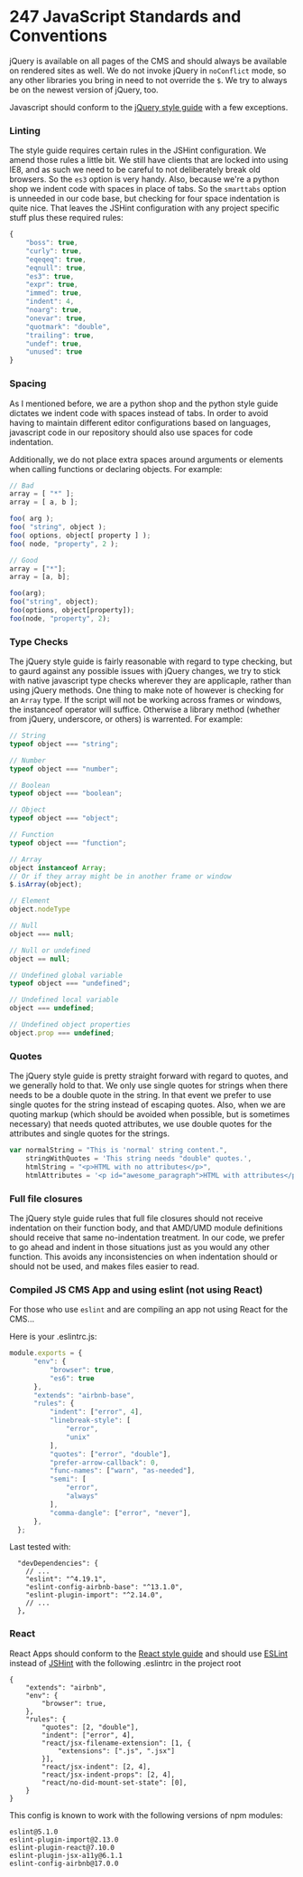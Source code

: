 # 247 JavaScript Standards and Conventions

jQuery is available on all pages of the CMS and should always be
available on rendered sites as well. We do not invoke jQuery in
`noConflict` mode, so any other libraries you bring in need to not
override the `$`. We try to always be on the newest version of jQuery,
too.

Javascript should conform to the [jQuery style
guide](http://contribute.jquery.org/style-guide/js/) with a few
exceptions.

### Linting

The style guide requires certain rules in the JSHint configuration. We
amend those rules a little bit. We still have clients that are locked
into using IE8, and as such we need to be careful to not deliberately
break old browsers. So the `es3` option is very handy. Also, because
we're a python shop we indent code with spaces in place of tabs. So the
`smarttabs` option is unneeded in our code base, but checking for four
space indentation is quite nice. That leaves the JSHint configuration
with any project specific stuff plus these required rules:

```javascript
{
    "boss": true,
    "curly": true,
    "eqeqeq": true,
    "eqnull": true,
    "es3": true,
    "expr": true,
    "immed": true,
    "indent": 4,
    "noarg": true,
    "onevar": true,
    "quotmark": "double",
    "trailing": true,
    "undef": true,
    "unused": true
}
```

### Spacing

As I mentioned before, we are a python shop and the python style guide
dictates we indent code with spaces instead of tabs. In order to avoid
having to maintain different editor configurations based on languages,
javascript code in our repository should also use spaces for code
indentation.

Additionally, we do not place extra spaces around arguments or elements
when calling functions or declaring objects. For example:

```javascript
// Bad
array = [ "*" ];
array = [ a, b ];

foo( arg );
foo( "string", object );
foo( options, object[ property ] );
foo( node, "property", 2 );

// Good
array = ["*"];
array = [a, b];

foo(arg);
foo("string", object);
foo(options, object[property]);
foo(node, "property", 2);
```

### Type Checks

The jQuery style guide is fairly reasonable with regard to type checking,
but to gaurd against any possible issues with jQuery changes, we try to
stick with native javascript type checks wherever they are applicaple,
rather than using jQuery methods. One thing to make note of however is
checking for an `Array` type. If the script will not be working across
frames or windows, the instanceof operator will suffice. Otherwise a
library method (whether from jQuery, underscore, or others) is warrented.
For example:

```javascript
// String
typeof object === "string";

// Number
typeof object === "number";

// Boolean
typeof object === "boolean";

// Object
typeof object === "object";

// Function
typeof object === "function";

// Array
object instanceof Array;
// Or if they array might be in another frame or window
$.isArray(object);

// Element
object.nodeType

// Null
object === null;

// Null or undefined
object == null;

// Undefined global variable
typeof object === "undefined";

// Undefined local variable
object === undefined;

// Undefined object properties
object.prop === undefined;
```

### Quotes

The jQuery style guide is pretty straight forward with regard to quotes,
and we generally hold to that. We only use single quotes for strings when
there needs to be a double quote in the string. In that event we prefer to
use single quotes for the string instead of escaping quotes. Also, when we
are quoting markup (which should be avoided when possible, but is sometimes
necessary) that needs quoted attributes, we use double quotes for the
attributes and single quotes for the strings.

```javascript
var normalString = "This is 'normal' string content.",
    stringWithQuotes = 'This string needs "double" quotes.',
    htmlString = "<p>HTML with no attributes</p>",
    htmlAttributes = '<p id="awesome_paragraph">HTML with attributes</p>';
```

### Full file closures

The jQuery style guide rules that full file closures should not receive
indentation on their function body, and that AMD/UMD module definitions
should receive that same no-indentation treatment. In our code, we prefer
to go ahead and indent in those situations just as you would any other
function. This avoids any inconsistencies on when indentation should or
should not be used, and makes files easier to read.

### Compiled JS CMS App and using eslint (not using React)

For those who use `eslint` and are compiling an app not using React for the CMS...

Here is your .eslintrc.js:

```js
module.exports = {
      "env": {
          "browser": true,
          "es6": true
      },
      "extends": "airbnb-base",
      "rules": {
          "indent": ["error", 4],
          "linebreak-style": [
              "error",
              "unix"
          ],
          "quotes": ["error", "double"],
          "prefer-arrow-callback": 0,
          "func-names": ["warn", "as-needed"],
          "semi": [
              "error",
              "always"
          ],
          "comma-dangle": ["error", "never"],
      },
  };
```

Last tested with:
```
  "devDependencies": {
    // ...
    "eslint": "^4.19.1",
    "eslint-config-airbnb-base": "^13.1.0",
    "eslint-plugin-import": "^2.14.0",
    // ...
  },
```

### React

React Apps should conform to the [React style guide](https://github.com/airbnb/javascript/tree/master/react#airbnb-reactjsx-style-guide) and should use [ESLint](https://eslint.org/) instead of [JSHint](http://jshint.com/) with the following .eslintrc in the project root

```
{
    "extends": "airbnb",
    "env": {
        "browser": true,
    },
    "rules": {
        "quotes": [2, "double"],
        "indent": ["error", 4],
        "react/jsx-filename-extension": [1, {
            "extensions": [".js", ".jsx"]
        }],
        "react/jsx-indent": [2, 4],
        "react/jsx-indent-props": [2, 4],
        "react/no-did-mount-set-state": [0],
    }
}
```

This config is known to work with the following versions of npm modules:
```
eslint@5.1.0
eslint-plugin-import@2.13.0
eslint-plugin-react@7.10.0
eslint-plugin-jsx-a11y@6.1.1
eslint-config-airbnb@17.0.0
```